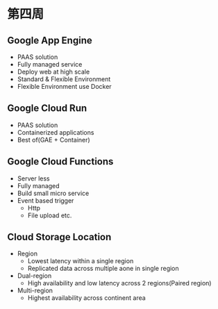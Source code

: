 # 第四周
## Google App Engine
* PAAS solution
* Fully managed service
* Deploy web at high scale
*  Standard & Flexible Environment
*  Flexible Environment use Docker
## Google Cloud Run
* PAAS solution
* Containerized applications
* Best of(GAE + Container)
## Google Cloud Functions
* Server less
* Fully managed
* Build small micro service
* Event based trigger
  * Http
  * File upload etc.
## Cloud Storage Location
* Region
  * Lowest latency within a single region
  * Replicated data across multiple aone in single region
* Dual-region
  * High availability and low latency across 2 regions(Paired region)
* Multi-region
  * Highest availability across continent area
